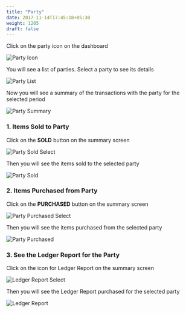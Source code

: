```yaml
---
title: "Party"
date: 2017-11-14T17:45:18+05:30
weight: 1205
draft: false
---
```


Click on the party icon on the dashboard

![Party Icon](../../../images/android/party_icon.png "Party Icon")

You will see a list of parties. Select a party to see its details

![Party List](../../../images/android/party_list.png "Party List")

Now you will see a summary of the transactions with the party for the selected period

![Party Summary](../../../images/android/party_summary.png "Party Summary")

### 1. Items Sold to Party

Click on the **SOLD** button on the summary screen

![Party Sold Select](../../../images/android/party_sold_icon.png "Party Sold Select")

Then you will see the items sold to the selected party

![Party Sold](../../../images/android/party_sold.png "Party Sold")

### 2. Items Purchased from Party

Click on the **PURCHASED** button on the summary screen

![Party Purchased Select](../../../images/android/party_purchased_icon.png "Party Purchased Select")

Then you will see the items purchased from the selected party

![Party Purchased](../../../images/android/party_purchased.png "Party Purchased")

### 3. See the Ledger Report for the Party

Click on the icon for Ledger Report on the summary screen

![Ledger Report Select](../../../images/android/party_ledger_report.png "Ledger Report Select")

Then you will see the Ledger Report purchased for the selected party

![Ledger Report](../../../images/android/ledger_report.png "Ledger Report")